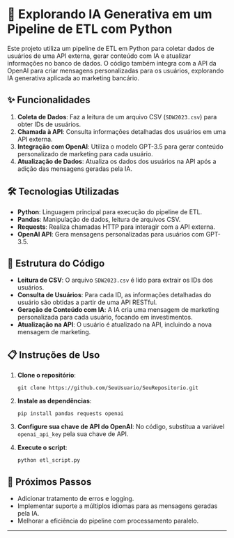 
# 🚀 Explorando IA Generativa em um Pipeline de ETL com Python

Este projeto utiliza um pipeline de ETL em Python para coletar dados de usuários de uma API externa, gerar conteúdo com IA e atualizar informações no banco de dados. O código também integra com a API da OpenAI para criar mensagens personalizadas para os usuários, explorando IA generativa aplicada ao marketing bancário.

## ✨ Funcionalidades

1. **Coleta de Dados**: Faz a leitura de um arquivo CSV (`SDW2023.csv`) para obter IDs de usuários.
2. **Chamada à API**: Consulta informações detalhadas dos usuários em uma API externa.
3. **Integração com OpenAI**: Utiliza o modelo GPT-3.5 para gerar conteúdo personalizado de marketing para cada usuário.
4. **Atualização de Dados**: Atualiza os dados dos usuários na API após a adição das mensagens geradas pela IA.

## 🛠️ Tecnologias Utilizadas

- **Python**: Linguagem principal para execução do pipeline de ETL.
- **Pandas**: Manipulação de dados, leitura de arquivos CSV.
- **Requests**: Realiza chamadas HTTP para interagir com a API externa.
- **OpenAI API**: Gera mensagens personalizadas para usuários com GPT-3.5.

## 📁 Estrutura do Código

- **Leitura de CSV**: O arquivo `SDW2023.csv` é lido para extrair os IDs dos usuários.
- **Consulta de Usuários**: Para cada ID, as informações detalhadas do usuário são obtidas a partir de uma API RESTful.
- **Geração de Conteúdo com IA**: A IA cria uma mensagem de marketing personalizada para cada usuário, focando em investimentos.
- **Atualização na API**: O usuário é atualizado na API, incluindo a nova mensagem de marketing.

## 📋 Instruções de Uso

1. **Clone o repositório**:
   ```
   git clone https://github.com/SeuUsuario/SeuRepositorio.git
   ```
2. **Instale as dependências**:
   ```
   pip install pandas requests openai
   ```
3. **Configure sua chave de API do OpenAI**:
   No código, substitua a variável `openai_api_key` pela sua chave de API.

4. **Execute o script**:
   ```
   python etl_script.py
   ```

## 🚀 Próximos Passos

- Adicionar tratamento de erros e logging.
- Implementar suporte a múltiplos idiomas para as mensagens geradas pela IA.
- Melhorar a eficiência do pipeline com processamento paralelo.


---
